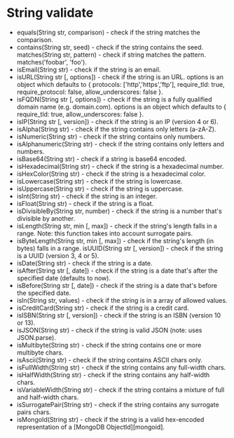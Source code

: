 # String validate

* equals(String str, comparison) - check if the string matches the comparison.
* contains(String str, seed) - check if the string contains the seed.
matches(String str, pattern) - check if string matches the pattern. matches('foobar', 'foo').
* isEmail(String str) - check if the string is an email.
* isURL(String str [, options]) - check if the string is an URL. options is an object which defaults to { protocols: ['http','https','ftp'], require_tld: true, require_protocol: false, allow_underscores: false }.
* isFQDN(String str [, options]) - check if the string is a fully qualified domain name (e.g. domain.com). options is an object which defaults to { require_tld: true, allow_underscores: false }.
* isIP(String str [, version]) - check if the string is an IP (version 4 or 6).
* isAlpha(String str) - check if the string contains only letters (a-zA-Z).
* isNumeric(String str) - check if the string contains only numbers.
* isAlphanumeric(String str) - check if the string contains only letters and numbers.
* isBase64(String str) - check if a string is base64 encoded.
* isHexadecimal(String str) - check if the string is a hexadecimal number.
* isHexColor(String str) - check if the string is a hexadecimal color.
* isLowercase(String str) - check if the string is lowercase.
* isUppercase(String str) - check if the string is uppercase.
* isInt(String str) - check if the string is an integer.
* isFloat(String str) - check if the string is a float.
* isDivisibleBy(String str, number) - check if the string is a number that's divisible by another.
* isLength(String str, min [, max]) - check if the string's length falls in a range. Note: this function takes into account surrogate pairs.
* isByteLength(String str, min [, max]) - check if the string's length (in bytes) falls in a range.
isUUID(String str [, version]) - check if the string is a UUID (version 3, 4 or 5).
* isDate(String str) - check if the string is a date.
* isAfter(String str [, date]) - check if the string is a date that's after the specified date (defaults to now).
* isBefore(String str [, date]) - check if the string is a date that's before the specified date.
* isIn(String str, values) - check if the string is in a array of allowed values.
* isCreditCard(String str) - check if the string is a credit card.
* isISBN(String str [, version]) - check if the string is an ISBN (version 10 or 13).
* isJSON(String str) - check if the string is valid JSON (note: uses JSON.parse).
* isMultibyte(String str) - check if the string contains one or more multibyte chars.
* isAscii(String str) - check if the string contains ASCII chars only.
* isFullWidth(String str) - check if the string contains any full-width chars.
* isHalfWidth(String str) - check if the string contains any half-width chars.
* isVariableWidth(String str) - check if the string contains a mixture of full and half-width chars.
* isSurrogatePair(String str) - check if the string contains any surrogate pairs chars.
* isMongoId(String str) - check if the string is a valid hex-encoded representation of a [MongoDB ObjectId][mongoid].
